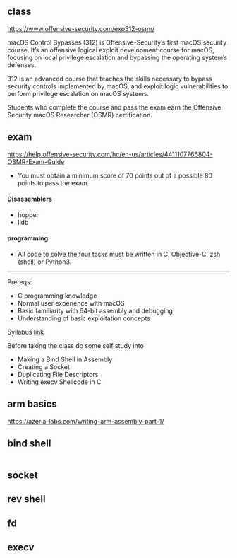## class
https://www.offensive-security.com/exp312-osmr/

macOS Control Bypasses (312) is Offensive-Security’s first macOS security course. It’s an offensive logical exploit development course for macOS, focusing on local privilege escalation and bypassing the operating system’s defenses.

312 is an advanced course that teaches the skills necessary to bypass security controls implemented by macOS, and exploit logic vulnerabilities to perform privilege escalation on macOS systems.

Students who complete the course and pass the exam earn the Offensive Security macOS Researcher (OSMR) certification.

## exam
https://help.offensive-security.com/hc/en-us/articles/4411107766804-OSMR-Exam-Guide

- You must obtain a minimum score of 70 points out of a possible 80 points to pass the exam.

#### Disassemblers
- hopper
- lldb

#### programming
- All code to solve the four tasks must be written in C, Objective-C, zsh (shell) or Python3.

---

Prereqs:

- C programming knowledge
- Normal user experience with macOS
- Basic familiarity with 64-bit assembly and debugging
- Understanding of basic exploitation concepts

Syllabus [link](https://www.offensive-security.com/macOS/EXP312_Syllabus.pdf)

Before taking the class do some self study into 
- Making a Bind Shell in Assembly
- Creating a Socket
- Duplicating File Descriptors
- Writing execv Shellcode in C

## arm basics
https://azeria-labs.com/writing-arm-assembly-part-1/
## bind shell
```
```
## socket

## rev shell

## fd

## execv
